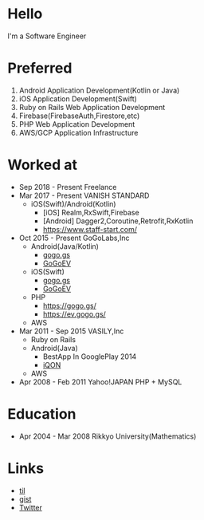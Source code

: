 # Hello
I'm a Software Engineer

# Preferred
1. Android Application Development(Kotlin or Java)
2. iOS Application Development(Swift)
3. Ruby on Rails Web Application Development
4. Firebase(FirebaseAuth,Firestore,etc)
5. PHP Web Application Development
6. AWS/GCP Application Infrastructure

# Worked at
* Sep 2018 - Present Freelance
* Mar 2017 - Present VANISH STANDARD
  * iOS(Swift)/Android(Kotlin)
    * [iOS] Realm,RxSwift,Firebase
    * [Android] Dagger2,Coroutine,Retrofit,RxKotlin
    * https://www.staff-start.com/
* Oct 2015 - Present GoGoLabs,Inc
  * Android(Java/Kotlin)
    * <a href="https://play.google.com/store/apps/details?id=jp.gogolabs.gogogs">gogo.gs</a>
    * <a href="https://play.google.com/store/apps/details?id=jp.gogolabs.gogoev">GoGoEV</a>
  * iOS(Swift)
    * <a href="https://itunes.apple.com/jp/app/%E3%82%AC%E3%82%BD%E3%83%AA%E3%83%B3%E4%BE%A1%E6%A0%BC%E6%AF%94%E8%BC%83%E3%82%A2%E3%83%97%E3%83%AA-gogo-gs/id1132429634?mt=8">gogo.gs</a>
    * <a href="https://itunes.apple.com/jp/app/ev%E5%85%85%E9%9B%BB%E3%82%B9%E3%83%9D%E3%83%83%E3%83%88%E6%A4%9C%E7%B4%A2%E3%82%A2%E3%83%97%E3%83%AA-gogoev/id1211584016?mt=8">GoGoEV</a>
  * PHP
    * https://gogo.gs/
    * https://ev.gogo.gs/
  * AWS
* Mar 2011 - Sep 2015 VASILY,Inc
  * Ruby on Rails
  * Android(Java)
    * BestApp In GooglePlay 2014
    * <a href="https://play.google.com/store/apps/details?id=jp.vasily.iqon&hl=ja">iQON</a>
  * AWS
* Apr 2008 - Feb 2011 Yahoo!JAPAN 
PHP + MySQL

# Education
* Apr 2004 - Mar 2008 Rikkyo University(Mathematics)

# Links
* <a href="https://github.com/6rats/til">til</a>
* <a href="https://gist.github.com/6rats">gist</a>
* <a href="https://twitter.com/6rats">Twitter</a>
